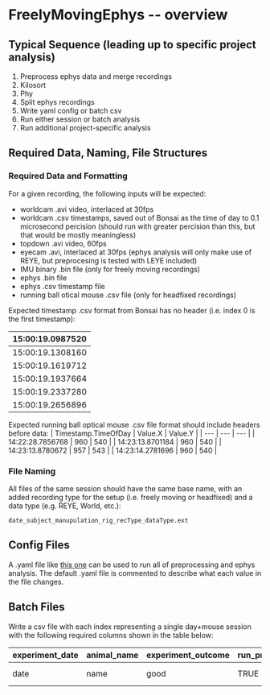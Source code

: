 # FreelyMovingEphys -- overview

## Typical Sequence (leading up to specific project analysis)
1. Preprocess ephys data and merge recordings
2. Kilosort
3. Phy
4. Split ephys recordings
5. Write yaml config or batch csv
6. Run either session or batch analysis
7. Run additional project-specific analysis

## Required Data, Naming, File Structures
### Required Data and Formatting
For a given recording, the following inputs will be expected:
* worldcam .avi video, interlaced at 30fps
* worldcam .csv timestamps, saved out of Bonsai as the time of day to 0.1 microsecond percision (should run with greater percision than this, but that would be mostly meaningless)
* topdown .avi video, 60fps
* eyecam .avi, interlaced at 30fps (ephys analysis will only make use of REYE, but preprocesing is tested with LEYE included)
* IMU binary .bin file (only for freely moving recordings)
* ephys .bin file
* ephys .csv timestamp file
* running ball otical mouse .csv file (only for headfixed recordings)

Expected timestamp .csv format from Bonsai has no header (i.e. index 0 is the first timestamp):

| 15:00:19.0987520 |
|---|
| 15:00:19.1308160 |
| 15:00:19.1619712 |
| 15:00:19.1937664 |
| 15:00:19.2337280 |
| 15:00:19.2656896 |

Expected running ball optical mouse .csv file format should include headers before data:
| Timestamp.TimeOfDay | Value.X | Value.Y |
| --- | --- | --- |
| 14:22:28.7856768 | 960 | 540 |
| 14:23:13.8701184 | 960 | 540 |
| 14:23:13.8780672 | 957 | 543 |
| 14:23:14.2781696 | 960 | 540 |

### File Naming
All files of the same session should have the same base name, with an added recording type for the setup (i.e. freely moving or headfixed) and a data type (e.g. REYE, World, etc.):
```
date_subject_manupulation_rig_recType_dataType.ext
```

## Config Files
A .yaml file like [this one](/example_configs/config.yaml) can be used to run all of preprocessing and ephys analysis. The default .yaml file is commented to describe what each value in the file changes.

## Batch Files
Write a csv file with each index representing a single day+mouse session with the following required columns shown in the table below:

| experiment_date | animal_name | experiment_outcome | run_preproccessing | run_ephys_analysis | load_for_data_pool | best_fm_rec | unit2highlight | current_status | animal_dirpath | computer | drive | probe_name |
|---|---|---|---|---|---|---|---|---|---|---|---|---|
|date|name|good|TRUE|TRUE|TRUE|fm1|0|ephys analysis complete|/path/to/animal/directory/|computer_name|drive_name|probe model name|